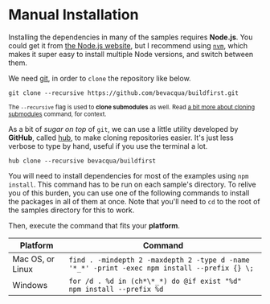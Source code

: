 # Manual Installation

Installing the dependencies in many of the samples requires **Node.js**. You could get it from [the Node.js website][1], but I recommend using [`nvm`][2], which makes it super easy to install multiple Node versions, and switch between them.

We need [git][3], in order to `clone` the repository like below.

```shell
git clone --recursive https://github.com/bevacqua/buildfirst.git
```

<sub>The `--recursive` flag is used to **clone submodules** as well. Read [a bit more about cloning submodules][4] command, for context.</sub>

As a bit of _sugar on top_ of `git`, we can use a little utility developed by **GitHub**, called [hub][5], to make cloning repositories easier. It's just less verbose to type by hand, useful if you use the terminal a lot.

```shell
hub clone --recursive bevacqua/buildfirst
```

You will need to install dependencies for most of the examples using `npm install`. This command has to be run on each sample's directory. To relive you of this burden, you can use one of the following commands to install the packages in all of them at once. Note that you'll need to `cd` to the root of the samples directory for this to work.

Then, execute the command that fits your **platform**.

Platform         |Command
-----------------|-------
Mac OS, or Linux | `find . -mindepth 2 -maxdepth 2 -type d -name '*_*' -print -exec npm install --prefix {} \;`
Windows          | `for /d . %d in (ch*\*_*) do @if exist "%d" npm install --prefix %d`

  [1]: http://nodejs.org/download/ "Node.js Downloads"
  [2]: https://github.com/creationix/nvm "Node Version Manager"
  [3]: http://git-scm.com/ "git source control"
  [4]: http://stackoverflow.com/a/4438292/389745 "How to `git clone` including submodules?"
  [5]: http://hub.github.com/ "hub by GitHub"
